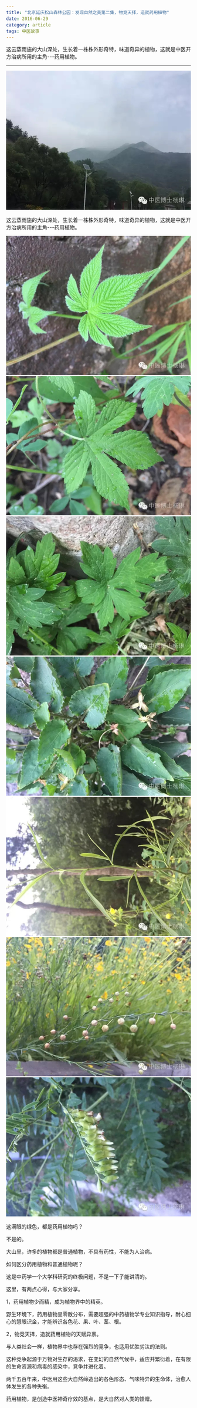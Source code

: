 ```yaml
---
title: "北京延庆松山森林公园：发现自然之美第二集，物竞天择，造就药用植物"
date: 2016-06-29
category: article
tags: 中医故事
---
```


这云蒸雨施的大山深处，生长着一株株外形奇特，味道奇异的植物，这就是中医开方治病所用的主角---药用植物。

***

![](/media/2016/06/29-01.jpg)

这云蒸雨施的大山深处，生长着一株株外形奇特，味道奇异的植物，这就是中医开方治病所用的主角---药用植物。

![](/media/2016/06/29-02.jpg)
![](/media/2016/06/29-03.jpg)
![](/media/2016/06/29-04.jpg)
![](/media/2016/06/29-05.jpg)
![](/media/2016/06/29-06.jpg)
![](/media/2016/06/29-07.jpg)
![](/media/2016/06/29-08.jpg)

这满眼的绿色，都是药用植物吗？

不是的。

大山里，许多的植物都是普通植物，不具有药性，不能为人治病。

如何区分药用植物和普通植物呢？

这是中药学一个大学科研究的终极问题，不是一下子能讲清的。

这里，有两点心得，与大家分享。

1，药用植物少而精，成为植物界中的精英。

野生环境下，药用植物呈零散分布，需要超强的中药植物学专业知识指导，耐心细心的慧眼识金，才能辨识各色花、果、叶、茎、根。

2，物竞天择，造就药用植物的天赋异禀。

与人类社会一样，植物界中也存在强烈的竞争，也适用优胜劣汰的法则。

这种竞争起源于万物对生存的渴求，在变幻的自然气候中，适应并繁衍着，在有限的生命资源和病毒的感染中，竞争并进化着。

两千五百年来，中医用这些大自然缔造出的各色形态、气味特异的生命体，治愈人体发生的各种失衡。

药用植物，是创造中医神奇疗效的基点，是大自然对人类的馈赠。